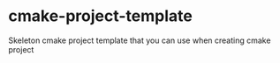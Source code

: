 # cmake-project-template
Skeleton cmake project template that you can use when creating cmake project
